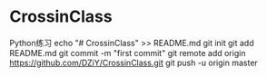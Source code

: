 # CrossinClass
Python练习
echo "# CrossinClass" >> README.md
git init
git add README.md
git commit -m "first commit"
git remote add origin https://github.com/DZiY/CrossinClass.git
git push -u origin master
